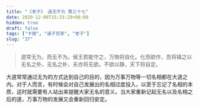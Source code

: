 ```yaml
---
title: "《老子》 道无不为 第三十七"
date: 2020-12-06T15:33:29+08:00
hidden: true
draft: false
tags: ["卡揣", "诸子百家", "老子"]
slug: "37"
---
```


> 道常无为，而无不为。侯王若能守之，万物将自化。化而欲作，吾将镇之以无名之朴。无名之朴，夫亦将无欲。不欲以静，天下将自定。

大道常常通过无为的方式达到自己的目的，因为万事万物等一切名相都在大道之内。对于人而言，有时候会对自己发展出的名相过度投入，以至于忘记了名相的本质，这时就需要有人站出来提醒大家无名的意义。当大家重新记起无名以及名相之后的道，万事万物的发展又会重新回归安定。